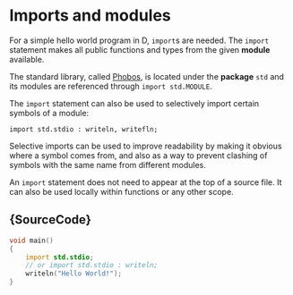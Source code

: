 # Imports and modules

For a simple hello world program in D, `import`s are needed.
The `import` statement makes all public functions
and types from the given **module** available.

The standard library, called [Phobos](https://dlang.org/phobos/),
is located under the **package** `std`
and its modules are referenced through `import std.MODULE`.

The `import` statement can also be used to selectively
import certain symbols of a module:

    import std.stdio : writeln, writefln;

Selective imports can be used to improve readability by making
it obvious where a symbol comes from, and also as a way to
prevent clashing of symbols with the same name from different modules.

An `import` statement does not need to appear at the top of a source file.
It can also be used locally within functions or any other scope.

## {SourceCode}

```d
void main()
{
    import std.stdio;
    // or import std.stdio : writeln;
    writeln("Hello World!");
}
```
